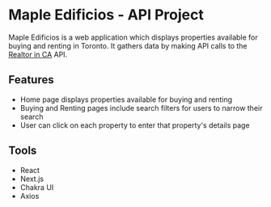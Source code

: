 # Maple Edificios - API Project

Maple Edificios is a web application which displays properties available for buying and renting in Toronto. It gathers data by making API calls to the [Realtor in CA](https://rapidapi.com/apidojo/api/realty-in-ca1) API.




## Features

- Home page displays properties available for buying and renting
- Buying and Renting pages include search filters for users to narrow their search
- User can click on each property to enter that property's details page

## Tools
- React
- Next.js
- Chakra UI
- Axios
